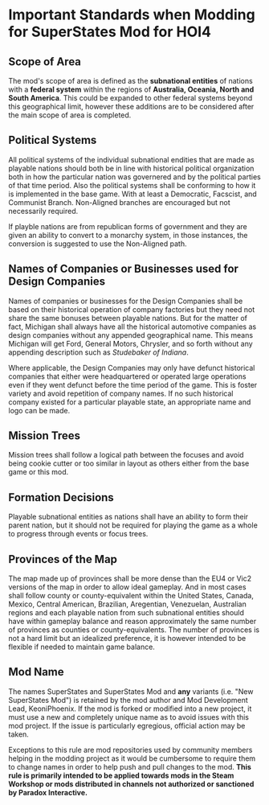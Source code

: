 # Important Standards when Modding for SuperStates Mod for HOI4 #

## Scope of Area ##

The mod's scope of area is defined as the **subnational entities** of nations with a **federal system** within the regions of **Australia, Oceania, North and South America**.  This could be expanded to other federal systems beyond this geographical limit, however these additions are to be considered after the main scope of area is completed.

## Political Systems ##

All political systems of the individual subnational endities that are made as playable nations should both be in line with historical political organization both in how the particular nation was governered and by the political parties of that time period.  Also the political systems shall be conforming to how it is implemented in the base game.  With at least a Democratic, Facscist, and Communist Branch.  Non-Aligned branches are encouraged but not necessarily required.

If playble nations are from republican forms of government and they are given an ability to convert to a monarchy system, in those instances, the conversion is suggested to use the Non-Aligned path.

## Names of Companies or Businesses used for Design Companies ##

Names of companies or businesses for the Design Companies shall be based on their historical operation of company factories but they need not share the same bonuses between playable nations. But for the matter of fact, Michigan shall always have all the historical automotive companies as design companies without any appended geographical name.  This means Michigan will get Ford, General Motors, Chrysler, and so forth without any appending description such as *Studebaker of Indiana*.

Where applicable, the Design Companies may only have defunct historical companies that either were headquartered or operated large operations even if they went defunct before the time period of the game.  This is foster variety and avoid repetition of company names.  If no such historical company existed for a particular playable state, an appropriate name and logo can be made.

## Mission Trees ##

Mission trees shall follow a logical path between the focuses and avoid being cookie cutter or too similar in layout as others either from the base game or this mod.

## Formation Decisions ##

Playable subnational entities as nations shall have an ability to form their parent nation, but it should not be required for playing the game as a whole to progress through events or focus trees.

## Provinces of the Map ##

The map made up of provinces shall be more dense than the EU4 or Vic2 versions of the map in order to allow ideal gameplay.  And in most cases shall follow county or county-equivalent within the United States, Canada, Mexico, Central American, Brazilian, Aregentian, Venezuelan, Australian regions and each playable nation from such subnational entities should have within gameplay balance and reason approximately the same number of provinces as counties or county-equivalents.  The number of provinces is not a hard limit but an idealized preference, it is however intended to be flexible if needed to maintain game balance.

## Mod Name ##

The names SuperStates and SuperStates Mod and **any** variants (i.e. "New SuperStates Mod") is retained by the mod author and Mod Development Lead, KeoniPhoenix.  If the mod is forked or modified into a new project, it must use a new and completely unique name as to avoid issues with this mod project.  If the issue is particularly egregious, official action may be taken.

Exceptions to this rule are mod repositories used by community members helping in the modding project as it would be cumbersome to require them to change names in order to help push and pull changes to the mod.  **This rule is primarily intended to be applied towards mods in the Steam Workshop or mods distributed in channels not authorized or sanctioned by Paradox Interactive.**
